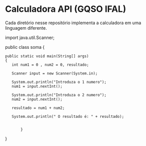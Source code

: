 # Calculadora API (GQSO IFAL)

Cada diretório nesse repositório implementa a calculadora em uma linguagem diferente.

import java.util.Scanner;

public class soma {

   
    public static void main(String[] args) 
    {
       int num1 = 0 , num2 = 0, resultado;
      
       Scanner input = new Scanner(System.in);
       
       System.out.println("Introduza o 1 numero");
       num1 = input.nextInt();
       
       System.out.println("Introduza o 2 numero");
       num2 = input.nextInt();
             
       resultado = num1 + num2;
       
       System.out.println(" O resultado é: " + resultado);
             
       
           }
    
}
